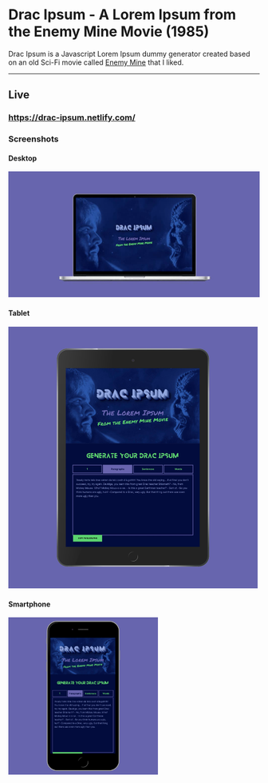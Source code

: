 # Drac Ipsum - A Lorem Ipsum from the Enemy Mine Movie (1985)

Drac Ipsum is a Javascript Lorem Ipsum dummy generator created based on an old Sci-Fi movie called [Enemy Mine](https://www.imdb.com/title/tt0089092/) that I liked.
<hr/>

## Live
### https://drac-ipsum.netlify.com/

### Screenshots

#### Desktop

![](docs/mac.jpg)

#### Tablet

<img src="./docs/ipad.jpg" alt="tablet"
	title="tablet" width="500" />

#### Smartphone

<img src="./docs/iphone.jpg" alt="iphone"
	title="iphone" width="300" />
